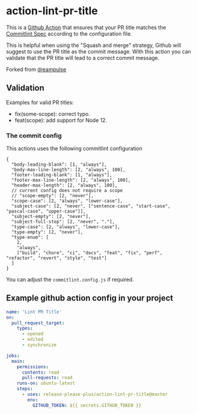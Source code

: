 # action-lint-pr-title

This is a [Github Action](https://github.com/features/actions) that ensures that your PR title matches the [Commitlint Spec](https://github.com/conventional-changelog/commitlint) according to the configuration file.

This is helpful when using the "Squash and merge" strategy, Github will suggest to use the PR title as the commit message. With this action you can validate that the PR title will lead to a correct commit message.

Forked from [dreampulse](https://github.com/dreampulse/action-lint-pull-request-title)

## Validation

Examples for valid PR titles:

- fix(some-scope): correct typo.
- feat(scope): add support for Node 12.

### The commit config

This actions uses the following commitlint configuration

```
{
  "body-leading-blank": [1, "always"],
  "body-max-line-length": [2, "always", 100],
  "footer-leading-blank": [1, "always"],
  "footer-max-line-length": [2, "always", 100],
  "header-max-length": [2, "always", 100],
  // current config does not require a scope
  // "scope-empty": [2, "never"],
  "scope-case": [2, "always", "lower-case"],
  "subject-case": [2, "never", ["sentence-case", "start-case", "pascal-case", "upper-case"]],
  "subject-empty": [2, "never"],
  "subject-full-stop": [2, "never", "."],
  "type-case": [2, "always", "lower-case"],
  "type-empty": [2, "never"],
  "type-enum": [
    2,
    "always",
    ["build", "chore", "ci", "docs", "feat", "fix", "perf", "refactor", "revert", "style", "test"]
  ]
}
```

You can adjust the `commitlint.config.js` if required.

## Example github action config in your project

```yml
name: 'Lint PR Title'
on:
  pull_request_target:
    types:
      - opened
      - edited
      - synchronize

jobs:
  main:
    permissions:
      contents: read
      pull-requests: read
    runs-on: ubuntu-latest
    steps:
      - uses: release-please-plus/action-lint-pr-title@master
        env:
          GITHUB_TOKEN: ${{ secrets.GITHUB_TOKEN }}
```
